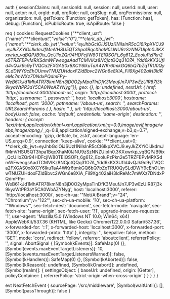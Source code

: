 auth
{
sessionClaims: null,
sessionId: null,
session: null,
userId: null,
user: null,
actor: null,
orgId: null,
orgRole: null,
orgSlug: null,
orgPermissions: null,
organization: null,
getToken: [Function: getToken],
has: [Function: has],
debug: [Function],
isPublicRoute: true,
isApiRoute: false
}

req
{
cookies: RequestCookies {"**client_uat":{"name":"**client*uat","value":"0"},"**clerk_db_jwt":{"name":"**clerk_db_jwt","value":"eyJhbGciOiJSUzI1NiIsInR5cCI6IkpXVCJ9.eyJkZXYiOiJkdmJfMmVHSU5QT3hpa1BqcXhaM0lJNU9zSzNNZUlpIn0.3KXxwrkp_vqBQPJB9ix_QcUIloZQr94HDFcjlW80TElQSOFt_6g612_EooluPzPkn2e5TRZFEPvMRXSdmWFweogsAadTCMVIKz8NCjotQQq31O7A_Ydd6kKX3UfId4vQJk9c9yTVQCa2FXGAS0x8XCY6IkuTaA4WKr6tmkGQ6bQ7bZqTRU0QySLdDWY9cEhOUmwTNUZUHdoxFZldBbvc2WGn6e8XiA_Fil9Xg402aiH3ldReMc7mWXz7DNdxPQdmFPy-WeB61kJd1MhATR78kmN8n3jD0O2yMpaTlnDfK3MeufJn7JP3wEzUIR87j3k9kyaWtPR3aY5CA0WoAZYNyg"}},
geo: {},
ip: undefined,
nextUrl: {
href: 'http://localhost:3000/about-us',
origin: 'http://localhost:3000',
protocol: 'http:',
username: '',
password: '',
host: 'localhost:3000',
hostname: 'localhost',
port: '3000',
pathname: '/about-us',
search: '',
searchParams: URLSearchParams { },
hash: ''
},
url: 'http://localhost:3000/about-us',
bodyUsed: false,
cache: 'default',
credentials: 'same-origin',
destination: '',
headers: {
accept: 'text/html,application/xhtml+xml,application/xml;q=0.9,image/avif,image/webp,image/apng,*/\_;q=0.8,application/signed-exchange;v=b3;q=0.7',
accept-encoding: 'gzip, deflate, br, zstd',
accept-language: 'en-US,en;q=0.9',
connection: 'keep-alive',
cookie: '**client_uat=0; **clerk_db_jwt=eyJhbGciOiJSUzI1NiIsInR5cCI6IkpXVCJ9.eyJkZXYiOiJkdmJfMmVHSU5QT3hpa1BqcXhaM0lJNU9zSzNNZUlpIn0.3KXxwrkp_vqBQPJB9ix_QcUIloZQr94HDFcjlW80TElQSOFt_6g612_EooluPzPkn2e5TRZFEPvMRXSdmWFweogsAadTCMVIKz8NCjotQQq31O7A_Ydd6kKX3UfId4vQJk9c9yTVQCa2FXGAS0x8XCY6IkuTaA4WKr6tmkGQ6bQ7bZqTRU0QySLdDWY9cEhOUmwTNUZUHdoxFZldBbvc2WGn6e8XiA_Fil9Xg402aiH3ldReMc7mWXz7DNdxPQdmFPy-WeB61kJd1MhATR78kmN8n3jD0O2yMpaTlnDfK3MeufJn7JP3wEzUIR87j3k9kyaWtPR3aY5CA0WoAZYNyg',
host: 'localhost:3000',
referer: 'http://localhost:3000/',
sec-ch-ua: '"Not(A:Brand";v="24", "Chromium";v="122"',
sec-ch-ua-mobile: '?0',
sec-ch-ua-platform: '"Windows"',
sec-fetch-dest: 'document',
sec-fetch-mode: 'navigate',
sec-fetch-site: 'same-origin',
sec-fetch-user: '?1',
upgrade-insecure-requests: '1',
user-agent: 'Mozilla/5.0 (Windows NT 10.0; Win64; x64) AppleWebKit/537.36 (KHTML, like Gecko) Chrome/122.0.0.0 Safari/537.36',
x-forwarded-for: '::1',
x-forwarded-host: 'localhost:3000',
x-forwarded-port: '3000',
x-forwarded-proto: 'http'
},
integrity: '',
keepalive: false,
method: 'GET',
mode: 'cors',
redirect: 'follow',
referrer: 'about:client',
referrerPolicy: '',
signal: AbortSignal {
[Symbol(kEvents)]: SafeMap(0) {},
[Symbol(events.maxEventTargetListeners)]: 10,
[Symbol(events.maxEventTargetListenersWarned)]: false,
[Symbol(kHandlers)]: SafeMap(0) {},
[Symbol(kAborted)]: false,
[Symbol(kReason)]: undefined,
[Symbol(kOnabort)]: undefined,
[Symbol(realm)]: {
settingsObject: {
baseUrl: undefined,
origin: [Getter],
policyContainer: { referrerPolicy: 'strict-origin-when-cross-origin' }
}
}
}
}

evt
NextFetchEvent {
sourcePage: '/src/middleware',
[Symbol(waitUntil)]: [],
[Symbol(passThrough)]: false
}
